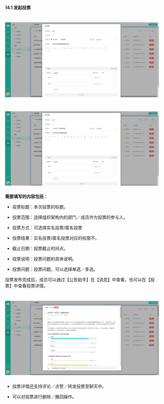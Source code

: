 #### 14.1 发起投票

# ![](/assets/14发起投票1.png)

# ![](/assets/14发起投票2.png)

**需要填写的内容包括：**

* 投票标题：本次投票的标题。

* 投票范围：选择组织架构内的部门／成员作为投票的参与人。

* 投票方式：可选择实名投票/匿名投票

* 投票结果：实名投票/匿名投票对应的权限不。

* 截止日期：投票截止时间点。

* 投票说明：投票问题的具体说明。

* 投票问题：投票问题，可以选择单选／多选。

投票发布完成后，成员可以通过【公告助手】在【消息】中查看，也可以在【投票】中查看投票详情。

# ![](/assets/14发起投票3.png)

* 投票详情还支持评论／点赞／转发投票至聊天中。

* 可以对投票进行删除／撤回操作。

